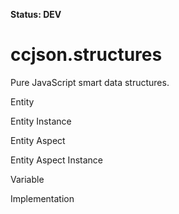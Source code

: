 **Status: DEV**

# ccjson.structures

Pure JavaScript smart data structures.



Entity

Entity Instance

Entity Aspect

Entity Aspect Instance

Variable

Implementation


